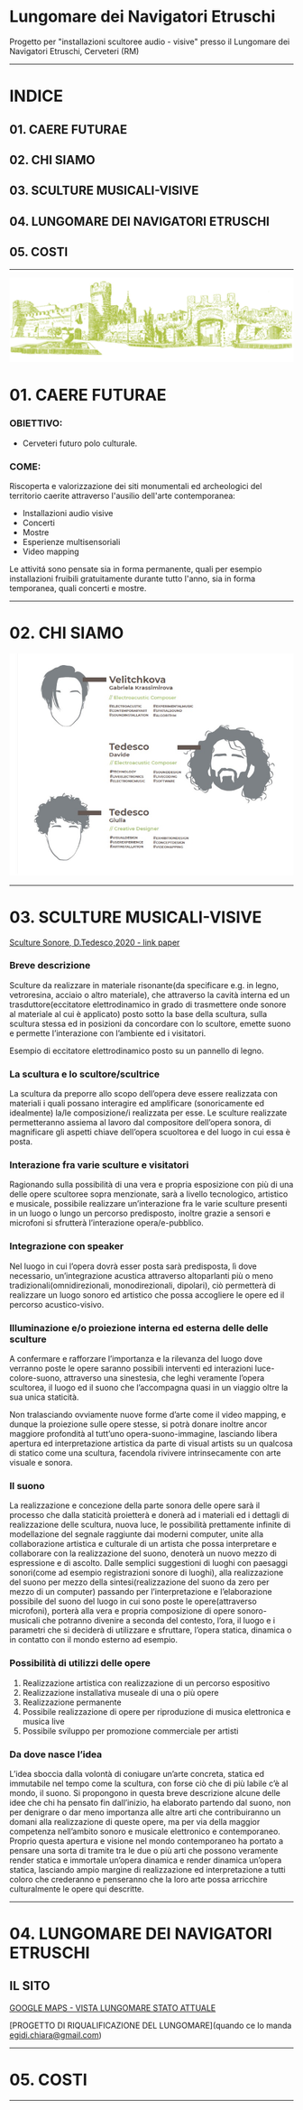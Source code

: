 # Lungomare dei Navigatori Etruschi
Progetto per "installazioni scultoree audio - visive" presso il Lungomare dei Navigatori Etruschi, Cerveteri (RM)
__________

# INDICE
## 01. CAERE FUTURAE
## 02. CHI SIAMO
## 03. SCULTURE MUSICALI-VISIVE
## 04. LUNGOMARE DEI NAVIGATORI ETRUSCHI
## 05. COSTI
__________

<img src = "https://github.com/Velitch/Caere_Futurae/raw/master/Immagini/Illustrazione_piazza_s_maria_maggiore.jpg">

# 01. CAERE FUTURAE

### OBIETTIVO: 

- Cerveteri futuro polo culturale.

### COME:
Riscoperta e valorizzazione dei siti monumentali ed archeologici del territorio caerite attraverso l'ausilio dell'arte contemporanea:

- Installazioni audio visive
- Concerti
- Mostre
- Esperienze multisensoriali
- Video mapping

Le attivitá sono pensate sia in forma permanente, quali per esempio installazioni fruibili gratuitamente durante tutto l'anno, sia in forma temporanea, quali concerti e mostre.

__________

# 02. CHI SIAMO

<img src="https://github.com/Velitch/Caere_Futurae/blob/master/Immagini/chi_siamo.jpg">

__________

# 03. SCULTURE MUSICALI-VISIVE

[Sculture Sonore, D.Tedesco,2020 - link paper](https://github.com/Velitch/Caere_Futurae/blob/master/Lungomare%20dei%20Navigatori%20Etruschi/Idee/Davide_Tedesco_Sonic_Sculptures_Sculture_Sonore_Paper_di_presentazione.pdf)


### Breve descrizione

Sculture da realizzare in materiale risonante(da specificare e.g. in legno, vetroresina, acciaio o
altro materiale), che attraverso la cavità interna ed un trasduttore(eccitatore elettrodinamico in
grado di trasmettere onde sonore al materiale al cui è applicato) posto sotto la base della scultura,
sulla scultura stessa ed in posizioni da concordare con lo scultore, emette suono e permette
l’interazione con l’ambiente ed i visitatori.

Esempio di eccitatore elettrodinamico posto su un pannello di legno.


### La scultura e lo scultore/scultrice

La scultura da preporre allo scopo dell’opera deve essere realizzata con materiali i quali possano
interagire ed amplificare (sonoricamente ed idealmente) la/le composizione/i realizzata per esse.
Le sculture realizzate permetteranno assiema al lavoro dal compositore dell’opera sonora, di
magnificare gli aspetti chiave dell’opera scuoltorea e del luogo in cui essa è posta.

### Interazione fra varie sculture e visitatori

Ragionando sulla possibilità di una vera e propria esposizione con più di una delle opere
scultoree sopra menzionate, sarà a livello tecnologico, artistico e musicale, possibile realizzare
un’interazione fra le varie sculture presenti in un luogo o lungo un percorso predisposto, inoltre
grazie a sensori e microfoni si sfrutterà l’interazione opera/e-pubblico.

### Integrazione con speaker

Nel luogo in cui l’opera dovrà esser posta sarà predisposta, lì dove necessario, un’integrazione
acustica attraverso altoparlanti più o meno tradizionali(omnidirezionali, monodirezionali,
dipolari), ciò permetterà di realizzare un luogo sonoro ed artistico che possa accogliere le opere
ed il percorso acustico-visivo.

### Illuminazione e/o proiezione interna ed esterna delle delle sculture

A confermare e rafforzare l’importanza e la rilevanza del luogo dove verranno poste le opere
saranno possibili interventi ed interazioni luce-colore-suono, attraverso una sinestesia, che leghi
veramente l’opera scultorea, il luogo ed il suono che l’accompagna quasi in un viaggio oltre la sua
unica staticità.

Non tralasciando ovviamente nuove forme d’arte come il video mapping, e dunque la proiezione
sulle opere stesse, si potrà donare inoltre ancor maggiore profondità al tutt’uno
opera-suono-immagine, lasciando libera apertura ed interpretazione artistica da parte di visual
artists su un qualcosa di statico come una scultura, facendola rivivere intrinsecamente con arte
visuale e sonora.

### Il suono

La realizzazione e concezione della parte sonora delle opere sarà il processo che dalla staticità
proietterà e donerà ad i materiali ed i dettagli di realizzazione delle scultura, nuova luce, le
possibilità prettamente infinite di modellazione del segnale raggiunte dai moderni computer,
unite alla collaborazione artistica e culturale di un artista che possa interpretare e collaborare con
la realizzazione del suono, denoterà un nuovo mezzo di espressione e di ascolto. Dalle semplici
suggestioni di luoghi con paesaggi sonori(come ad esempio registrazioni sonore di luoghi), alla
realizzazione del suono per mezzo della sintesi(realizzazione del suono da zero per mezzo di un
computer) passando per l’interpretazione e l’elaborazione possibile del suono del luogo in cui
sono poste le opere(attraverso microfoni), porterà alla vera e propria composizione di opere
sonoro-musicali che potranno divenire a seconda del contesto, l’ora, il luogo e i parametri che si
deciderà di utilizzare e sfruttare, l’opera statica, dinamica o in contatto con il mondo esterno ad
esempio.

### Possibilità di utilizzi delle opere

1. Realizzazione artistica con realizzazione di un percorso espositivo
2. Realizzazione installativa museale di una o più opere
3. Realizzazione permanente
4. Possibile realizzazione di opere per riproduzione di musica elettronica e musica live
5. Possibile sviluppo per promozione commerciale per artisti

### Da dove nasce l’idea

L’idea sboccia dalla volontà di coniugare un’arte concreta, statica ed immutabile nel tempo come
la scultura, con forse ciò che di più labile c’è al mondo, il suono.
Si propongono in questa breve descrizione alcune delle idee che chi ha pensato fin dall’inizio, ha
elaborato partendo dal suono, non per denigrare o dar meno importanza alle altre arti che
contribuiranno un domani alla realizzazione di queste opere, ma per via della maggior
competenza nell’ambito sonoro e musicale elettronico e contemporaneo.
Proprio questa apertura e visione nel mondo contemporaneo ha portato a pensare una sorta di
tramite tra le due o più arti che possono veramente render statica e immortale un’opera dinamica
e render dinamica un’opera statica, lasciando ampio margine di realizzazione ed interpretazione a
tutti coloro che crederanno e penseranno che la loro arte possa arricchire culturalmente le opere
qui descritte.


__________

# 04. LUNGOMARE DEI NAVIGATORI ETRUSCHI

## IL SITO

[GOOGLE MAPS - VISTA LUNGOMARE STATO ATTUALE](https://www.google.com/maps/place/Lungomare+dei+Navigatori+Etruschi,+00052+Cerveteri+RM/@41.9710306,12.0382249,3a,75y,324.67h,93.51t/data=!3m7!1e1!3m5!1s9UmKkDEJTEzfqNQ42WFsuQ!2e0!3e11!7i16384!8i8192!4m5!3m4!1s0x1328ab1212272d4b:0x38b7729fc1a2e10a!8m2!3d41.9714599!4d12.0379641)

[PROGETTO DI RIQUALIFICAZIONE DEL LUNGOMARE](quando ce lo manda egidi.chiara@gmail.com)

__________

# 05. COSTI

__________

